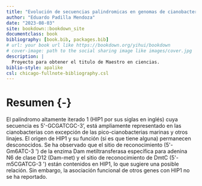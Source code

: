 ```yaml
--- 
title: "Evolución de secuencias palindromicas en genomas de cianobacterias"
author: "Eduardo Padilla Mendoza"
date: "2023-08-03"
site: bookdown::bookdown_site
documentclass: book
bibliography: [book.bib, packages.bib]
# url: your book url like https://bookdown.org/yihui/bookdown
# cover-image: path to the social sharing image like images/cover.jpg
description: |
  Proyecto para obtener el titulo de Maestro en ciencias.
biblio-style: apalike
csl: chicago-fullnote-bibliography.csl
---
```


# Resumen {-}

El palíndromo altamente iterado 1 (HIP1 por sus siglas en inglés) cuya secuencia es 5'-GCGATCGC-3’, está ampliamente representado en las cianobacterias con excepción de las pico-cianobacterias marinas y otros linajes. El origen de HIP1 y su función (si es que tiene alguna) permanecen desconocidos. Se ha observado que el sitio de reconocimiento (5'-Gm6ATC-3 ') de la enzima Dam metiltransferasa específica para adenina N6 de clase D12 (Dam-met) y el sitio de reconocimiento de DmtC (5'-m5CGATCG-3 ') están contenidos en HIP1, lo que sugiere una posible relación. Sin embargo, la asociación funcional de otros genes con HIP1 no se ha reportado.
